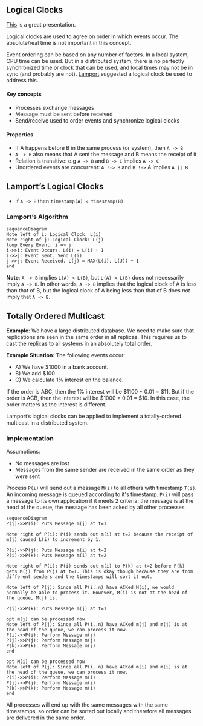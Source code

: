 Logical Clocks
---

[This](http://web.cs.iastate.edu/~cs554/NOTES/Ch6-LogicalClocks.pdf) is a great presentation.

Logical clocks are used to agree on order in which events occur. The absolute/real time is not important in this concept.

Event ordering can be based on any number of factors. In a local system, CPU time can be used. But in a distributed system, there is no perfectly synchronized time or clock that can be used, and local times may not be in sync (and probably are not). [Lamport](https://en.wikipedia.org/wiki/Leslie_Lamport) suggested a logical clock be used to address this.

#### Key concepts

- Processes exchange messages
- Message must be sent before received
- Send/receive used to order events and synchronize logical clocks

#### Properties

- If A happens before B in the same process (or system), then `A -> B`
- `A -> B` also means that A sent the message and B means the receipt of it
- Relation is transitive: e.g `A -> B` and `B -> C` implies `A -> C`
- Unordered events are concurrent: `A !-> B` and `B !->` A implies `A || B`

## Lamport’s Logical Clocks

- If `A -> B` then `timestamp(A) < timestamp(B)`

### Lamport’s Algorithm
```diagram
sequenceDiagram
Note left of i: Logical Clock: L(i)
Note right of j: Logical Clock: L(j)
loop Every Event: i => j
i->>i: Event Occurs. L(i) = L(i) + 1
i->>j: Event Sent. Send L(i)
j->>j: Event Received. L(j) = MAX(L(i), L(J)) + 1
end
```

**Note**: `A -> B` implies `L(A) < L(B)`, but `L(A) < L(B)` does not necessarily imply `A -> B`. In other words, `A -> B` implies that the logical clock of A is less than that of B, but the logical clock of A being less than that of B does *not* imply that `A -> B`.

## Totally Ordered Multicast

**Example**: We have a large distributed database. We need to make sure that replications are seen in the same order in all replicas. This requires us to cast the replicas to all systems in an absolutely total order.

**Example Situation:** The following events occur:
- A) We have $1000 in a bank account.
- B) We add $100
- C) We calculate 1% interest on the balance.

If the order is ABC, then the 1% interest will be $1100 * 0.01 = $11. But if the order is ACB, then the interest will be $1000 * 0.01 = $10. In this case, the order matters as the interest is different.

Lamport’s logical clocks can be applied to implement a totally‐ordered multicast in a distributed system.

### Implementation

Assumptions:
- No messages are lost
- Messages from the same sender are received in the same order as they were sent

Process `P(i)` will send out a message `M(i)` to all others with timestamp `T(i)`. An incoming message is queued according to it's timestamp. `P(i)` will pass a message to its own application if it meets 2 criteria: the message is at the head of the queue, the message has been acked by all other processes.

```diagram
sequenceDiagram
P(j)->>P(i): Puts Message m(j) at t=1

Note right of P(i): P(i) sends out m(i) at t=2 because the receipt of m(j) caused L(i) to increment by 1.

P(i)->>P(j): Puts Message m(i) at t=2
P(i)->>P(k): Puts Message m(i) at t=2

Note right of P(i): P(i) sends out m(i) to P(k) at t=2 before P(k) gets M(j) from P(j) at t=1. This is okay though because they are from different senders and the timestamps will sort it out.

Note left of P(j): Since all P(i..n) have ACKed M(i), we would normally be able to process it. However, M(i) is not at the head of the queue, M(j) is.

P(j)->>P(k): Puts Message m(j) at t=1

opt m(j) can be processed now
Note left of P(j): Since all P(i..n) have ACKed m(j) and m(j) is at the head of the queue, we can process it now.
P(i)->>P(i): Perform Message m(j)
P(j)->>P(j): Perform Message m(j)
P(k)->>P(k): Perform Message m(j)
end

opt M(i) can be processed now
Note left of P(j): Since all P(i..n) have ACKed m(i) and m(i) is at the head of the queue, we can process it now.
P(i)->>P(i): Perform Message m(i)
P(j)->>P(j): Perform Message m(i)
P(k)->>P(k): Perform Message m(i)
end
```

All processes will end up with the same messages with the same timestamps, so order can be sorted out locally and therefore all messages are delivered in the same order.
